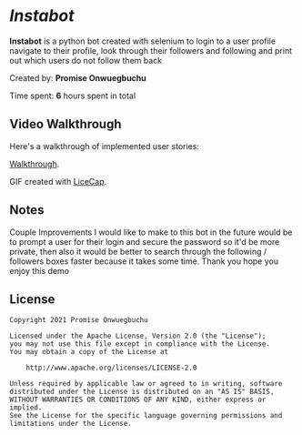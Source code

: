 # *Instabot*

**Instabot** is a python bot created with selenium to login to a user profile navigate to their profile, look through their followers and following and print out which users do not follow them back

Created by: **Promise Onwuegbuchu**

Time spent: **6** hours spent in total


## Video Walkthrough

Here's a walkthrough of implemented user stories:

[Walkthrough](https://i.imgur.com/ySlOQoV.mp4?noredirect=1).

GIF created with [LiceCap](http://www.cockos.com/licecap/).

## Notes

Couple Improvements I would like to make to this bot in the future would be to prompt a user for their login and secure the password so  it'd be more private, then also it would be better to search through the following / followers boxes faster because it takes some time. Thank you hope you enjoy this demo

## License

    Copyright 2021 Promise Onwuegbuchu

    Licensed under the Apache License, Version 2.0 (the "License");
    you may not use this file except in compliance with the License.
    You may obtain a copy of the License at

        http://www.apache.org/licenses/LICENSE-2.0

    Unless required by applicable law or agreed to in writing, software
    distributed under the License is distributed on an "AS IS" BASIS,
    WITHOUT WARRANTIES OR CONDITIONS OF ANY KIND, either express or implied.
    See the License for the specific language governing permissions and
    limitations under the License.
